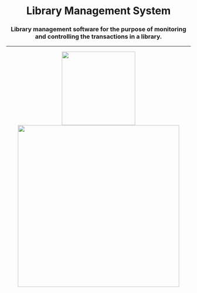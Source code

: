 <h1 align="center">Library Management System</h1>
<h3 align="center">Library management software for the purpose of monitoring and controlling the transactions in a library.</h3><hr>
<div align="center">
  <img height="200" src="https://github.com/moulik10sharma/Library-Management-System/assets/92577073/f0079cd7-276b-4130-b0fc-7a1a3115e2d9"/>
</div>
<div align="center">
  <img height="440" src="https://github.com/moulik10sharma/Library-Management-System/assets/92577073/93f3ed69-adb2-44ea-a580-9ba78816615a"/>
</div>
